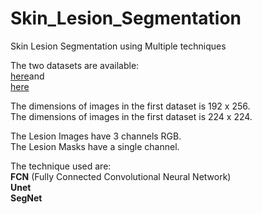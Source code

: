 # Skin_Lesion_Segmentation
Skin Lesion Segmentation using Multiple techniques
  
  
The two datasets are available:  
[here](https://www.kaggle.com/hashbanger/ph2-resized)and  
[here](https://www.kaggle.com/hashbanger/ph2-resized2)  
  
The dimensions of images in the first dataset is 192 x 256.  
The dimensions of images in the first dataset is 224 x 224.  

The Lesion Images have 3 channels RGB.  
The Lesion Masks have a single channel.  

The technique used are:  
**FCN** (Fully Connected Convolutional Neural Network)  
**Unet**    
**SegNet**

